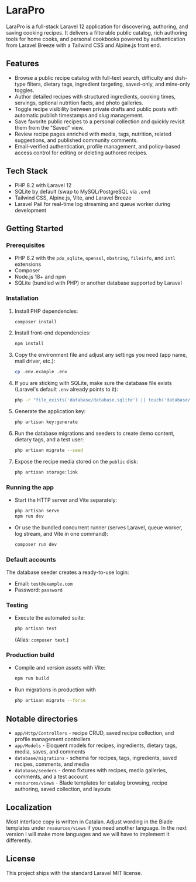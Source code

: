 # LaraPro

LaraPro is a full-stack Laravel 12 application for discovering, authoring, and saving cooking recipes. It delivers a filterable public catalog, rich authoring tools for home cooks, and personal cookbooks powered by authentication from Laravel Breeze with a Tailwind CSS and Alpine.js front end.

## Features
- Browse a public recipe catalog with full-text search, difficulty and dish-type filters, dietary tags, ingredient targeting, saved-only, and mine-only toggles.
- Author detailed recipes with structured ingredients, cooking times, servings, optional nutrition facts, and photo galleries.
- Toggle recipe visibility between private drafts and public posts with automatic publish timestamps and slug management.
- Save favorite public recipes to a personal collection and quickly revisit them from the "Saved" view.
- Review recipe pages enriched with media, tags, nutrition, related suggestions, and published community comments.
- Email-verified authentication, profile management, and policy-based access control for editing or deleting authored recipes.

## Tech Stack
- PHP 8.2 with Laravel 12
- SQLite by default (swap to MySQL/PostgreSQL via `.env`)
- Tailwind CSS, Alpine.js, Vite, and Laravel Breeze
- Laravel Pail for real-time log streaming and queue worker during development

## Getting Started

### Prerequisites
- PHP 8.2 with the `pdo_sqlite`, `openssl`, `mbstring`, `fileinfo`, and `intl` extensions
- Composer
- Node.js 18+ and npm
- SQLite (bundled with PHP) or another database supported by Laravel

### Installation
1. Install PHP dependencies:
   ```bash
   composer install
   ```
2. Install front-end dependencies:
   ```bash
   npm install
   ```
3. Copy the environment file and adjust any settings you need (app name, mail driver, etc.):
   ```bash
   cp .env.example .env
   ```
4. If you are sticking with SQLite, make sure the database file exists (Laravel's default `.env` already points to it):
   ```bash
   php -r "file_exists('database/database.sqlite') || touch('database/database.sqlite');"
   ```
5. Generate the application key:
   ```bash
   php artisan key:generate
   ```
6. Run the database migrations and seeders to create demo content, dietary tags, and a test user:
   ```bash
   php artisan migrate --seed
   ```
7. Expose the recipe media stored on the `public` disk:
   ```bash
   php artisan storage:link
   ```

### Running the app
- Start the HTTP server and Vite separately:
  ```bash
  php artisan serve
  npm run dev
  ```
- Or use the bundled concurrent runner (serves Laravel, queue worker, log stream, and Vite in one command):
  ```bash
  composer run dev
  ```

### Default accounts
The database seeder creates a ready-to-use login:
- Email: `test@example.com`
- Password: `password`

### Testing
- Execute the automated suite:
  ```bash
  php artisan test
  ```
  (Alias: `composer test`.)

### Production build
- Compile and version assets with Vite:
  ```bash
  npm run build
  ```
- Run migrations in production with
  ```bash
  php artisan migrate --force
  ```

## Notable directories
- `app/Http/Controllers` - recipe CRUD, saved recipe collection, and profile management controllers
- `app/Models` - Eloquent models for recipes, ingredients, dietary tags, media, saves, and comments
- `database/migrations` - schema for recipes, tags, ingredients, saved recipes, comments, and media
- `database/seeders` - demo fixtures with recipes, media galleries, comments, and a test account
- `resources/views` - Blade templates for catalog browsing, recipe authoring, saved collection, and layouts

## Localization
Most interface copy is written in Catalan. Adjust wording in the Blade templates under `resources/views` if you need another language.
In the next version I will make more languages ​​and we will have to implement it differently.

## License
This project ships with the standard Laravel MIT license.
